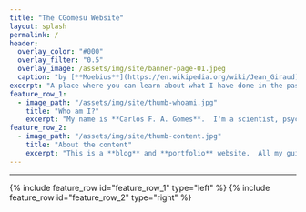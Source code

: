 ```yaml
---
title: "The CGomesu Website"
layout: splash
permalink: /
header:
  overlay_color: "#000"
  overlay_filter: "0.5"
  overlay_image: /assets/img/site/banner-page-01.jpeg
  caption: "by [**Moebius**](https://en.wikipedia.org/wiki/Jean_Giraud)"
excerpt: "A place where you can learn about what I have done in the past, the projects I am currently involved with, my hobbies, and more."
feature_row_1:
  - image_path: "/assets/img/site/thumb-whoami.jpg"
    title: "Who am I?"
    excerpt: "My name is **Carlos F. A. Gomes**.  I'm a scientist, psychologist (B.S., M.A., and Ph.D.), math modeler (stochastic processes), programmer, free knowledge supporter, single-board computer fanatic, magic the gathering player, and electronics hobbyist.  I work as freelance in projects related to **backend development**, **database planning and management**, **IT solutions** for small businesses and home users, **data analysis** and **statistics consultant**.  My beverage of choice is [*chimarrão*](https://en.wikipedia.org/wiki/Mat%C3%A9_(drink)) ([*gaúcho*](https://en.wikipedia.org/wiki/Gaucho)-style) but you'll often find me drinking black tea with milk, too."
feature_row_2:
  - image_path: "/assets/img/site/thumb-content.jpg"
    title: "About the content"
    excerpt: "This is a **blog** and **portfolio** website.  All my guides and tutorials are available in the [blog](blog/) part of the website.  If you are an employer, please go over my [projects](projects/) and [resume](resume/) to learn more about me. If you are here because of my research, take a look at [papers](papers/) for references and research materials.  Finally, the [MtG](mtg/) area has a list of my current [Magic the Gathering](https://en.wikipedia.org/wiki/Magic:_The_Gathering) decklists.  To navigate this website, use the [**menu at the top**](#)."
---
```

***
{% include feature_row id="feature_row_1" type="left" %}
{% include feature_row id="feature_row_2" type="right" %}
